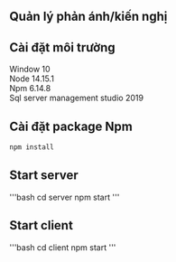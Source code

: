 ## Quản lý phản ánh/kiến nghị

## Cài đặt môi trường
Window 10\
Node 14.15.1\
Npm 6.14.8\
Sql server management studio 2019

## Cài đặt package Npm
```bash
npm install

```

## Start server
'''bash
 cd server
 npm start
'''
## Start client
'''bash
  cd client
  npm start
'''

